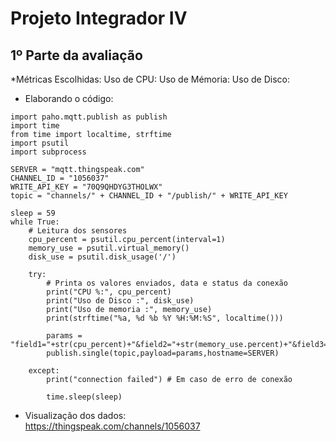 # Projeto Integrador IV 

## 1º Parte da avaliação
*Métricas Escolhidas:
Uso  de CPU:
Uso de Mémoria:
Uso de Disco:
* Elaborando o código:
~~~phython
import paho.mqtt.publish as publish
import time
from time import localtime, strftime
import psutil 
import subprocess 

SERVER = "mqtt.thingspeak.com"
CHANNEL_ID = "1056037"
WRITE_API_KEY = "70Q9QHDYG3THOLWX"
topic = "channels/" + CHANNEL_ID + "/publish/" + WRITE_API_KEY

sleep = 59
while True:
    # Leitura dos sensores
	cpu_percent = psutil.cpu_percent(interval=1)
	memory_use = psutil.virtual_memory()
	disk_use = psutil.disk_usage('/')
	
	try:
		# Printa os valores enviados, data e status da conexão
		print("CPU %:", cpu_percent)
		print("Uso de Disco :", disk_use)
		print("Uso de memoria :", memory_use)
		print(strftime("%a, %d %b %Y %H:%M:%S", localtime()))

		params = "field1="+str(cpu_percent)+"&field2="+str(memory_use.percent)+"&field3="+str(disk_use.percent)
		publish.single(topic,payload=params,hostname=SERVER)

	except:
		print("connection failed") # Em caso de erro de conexão

		time.sleep(sleep)
~~~
      
   * Visualização dos dados:   
      <https://thingspeak.com/channels/1056037>
      
      
